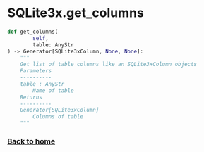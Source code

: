 # SQLite3x.get_columns

```python
def get_columns(
        self,
        table: AnyStr
) -> Generator[SQLite3xColumn, None, None]:
    """
    Get list of table columns like an SQLite3xColumn objects
    Parameters
    ----------
    table : AnyStr
        Name of table
    Returns
    ----------
    Generator[SQLite3xColumn]
        Columns of table
    """
```

### [Back to home](README.md)
